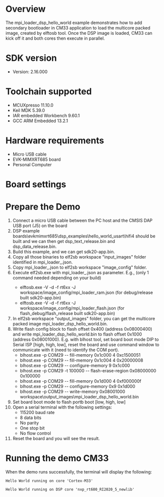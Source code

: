 Overview
========
The mpi_loader_dsp_hello_world example demonstrates how to add secondary bootloader in CM33 application
to load the multicore packed image, created by elftosb tool. Once the DSP image is loaded, CM33 can
kick off it and both cores then execute in parallel.


SDK version
===========
- Version: 2.16.000

Toolchain supported
===================
- MCUXpresso  11.10.0
- Keil MDK  5.39.0
- IAR embedded Workbench  9.60.1
- GCC ARM Embedded  13.2.1

Hardware requirements
=====================
- Micro USB cable
- EVK-MIMXRT685 board
- Personal Computer

Board settings
==============


Prepare the Demo
================
1. Connect a micro USB cable between the PC host and the CMSIS DAP USB port (J5) on the board
2. DSP example boards\evkmimxrt685\dsp_examples\hello_world_usart\hifi4 should be built and we can then
   get dsp_text_release.bin and dsp_data_release.bin.
3. Build this example, and we can get sdk20-app.bin.
4. Copy all those binaries to elf2sb workspace "input_images" folder identified in mpi_loader_<type>.json.
5. Copy mpi_loader_<type>.json to elf2sb workspace "image_config" folder.
6. Execute elf2sb.exe with mpi_loader_<type>.json as parameter. E.g., (only 1 command needed depending on your build)
   - elftosb.exe -V -d -f rt6xx -J workspace/image_config/mpi_loader_ram.json (for debug/release built sdk20-app.bin)
   - elftosb.exe -V -d -f rt6xx -J workspace/image_config/mpi_loader_flash.json (for flash_debug/flash_release built sdk20-app.bin)
7. In elf2sb workspace "output_images" folder, you can get the multicore packed image mpi_loader_dsp_hello_world.bin.
8. Write flash config block to flash offset 0x400 (address 0x08000400) and write mpi_loader_dsp_hello_world.bin to
   flash offset 0x1000 (address 0x08001000). E.g. with blhost tool, set board boot mode DIP to Serial ISP
   [high, high, low], reset the board and use command window to communicate with it (need to identify the COM port).
   - blhost.exe -p COM29 -- fill-memory 0x1c000 4 0xc1500051
   - blhost.exe -p COM29 -- fill-memory 0x1c004 4 0x20000008
   - blhost.exe -p COM29 -- configure-memory 9 0x1c000
   - blhost.exe -p COM29 -t 100000 -- flash-erase-region 0x08000000 0x100000
   - blhost.exe -p COM29 -- fill-memory 0x1d000 4 0xf000000f
   - blhost.exe -p COM29 -- configure-memory 0x9 0x1d000
   - blhost.exe -p COM29 -- write-memory 0x08001000 workspace\output_images\mpi_loader_dsp_hello_world.bin
9. Set board boot mode to flash portb boot [low, high, low]
10. Open a serial terminal with the following settings:
    - 115200 baud rate
    - 8 data bits
    - No parity
    - One stop bit
    - No flow control
11. Reset the board and you will see the result.


Running the demo CM33
=====================
When the demo runs successfully, the terminal will display the following:

~~~~~~~~~~~~~~~~~~~~~~~~~~~~~~~~~
Hello World running on core 'Cortex-M33'

Hello World running on DSP core 'nxp_rt600_RI2020_5_newlib'
~~~~~~~~~~~~~~~~~~~~~~~~~~~~~~~~~

